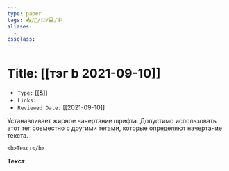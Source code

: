 ```yaml
---
type: paper
tags: 📥️/📜️/🩳/💻/🕸
aliases:
  - 
cssclass: 
---
```




# Title: **[[тэг b 2021-09-10]]**
- `Type:` [[&]]
- `Links:`
- `Reviewed Date:` [[2021-09-10]]



Устанавливает жирное начертание шрифта. Допустимо использовать этот тег совместно с другими тегами, которые определяют начертание текста.

```<b>Текст</b>```

<b>Текст</b>